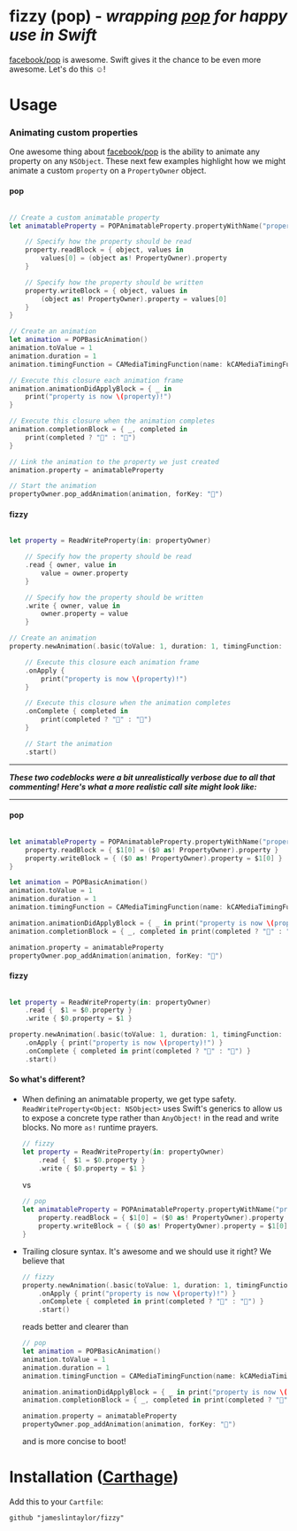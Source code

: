 # fizzy (pop)  - *wrapping [pop](https://github.com/facebook/pop) for happy use in Swift* 

[facebook/pop](https://github.com/facebook/pop) is awesome. Swift gives it the chance to be even more awesome. Let's do this ☺️!

# Usage

### Animating custom properties
One awesome thing about [facebook/pop](https://github.com/facebook/pop) is the ability to animate any property on any `NSObject`. These next few examples highlight how we might animate a custom `property` on a `PropertyOwner` object.

#### pop 

```swift

// Create a custom animatable property 
let animatableProperty = POPAnimatableProperty.propertyWithName("property") { property in

	// Specify how the property should be read
	property.readBlock = { object, values in
		values[0] = (object as! PropertyOwner).property
	}

	// Specify how the property should be written
	property.writeBlock = { object, values in
		(object as! PropertyOwner).property = values[0]
	}
}

// Create an animation 
let animation = POPBasicAnimation()
animation.toValue = 1
animation.duration = 1
animation.timingFunction = CAMediaTimingFunction(name: kCAMediaTimingFunctionEaseOut)

// Execute this closure each animation frame
animation.animationDidApplyBlock = { _ in 
	print("property is now \(property)!") 
}

// Execute this closure when the animation completes        
animation.completionBlock = { _, completed in 
	print(completed ? "🐥" : "🐣")
}

// Link the animation to the property we just created
animation.property = animatableProperty

// Start the animation 
propertyOwner.pop_addAnimation(animation, forKey: "🔑")

```

#### fizzy 

```swift

let property = ReadWriteProperty(in: propertyOwner)

	// Specify how the property should be read
	.read { owner, value in 
		value = owner.property
	}

	// Specify how the property should be written
	.write { owner, value in 
		owner.property = value
	}

// Create an animation
property.newAnimation(.basic(toValue: 1, duration: 1, timingFunction: .easeOut))

	// Execute this closure each animation frame
	.onApply { 
		print("property is now \(property)!")	
	}

	// Execute this closure when the animation completes
	.onComplete { completed in 
		print(completed ? "🐥" : "🐣")
	}

	// Start the animation
	.start()

```

---

***These two codeblocks were a bit unrealistically verbose due to all that commenting! Here's what a more realistic call site might look like:***

---

#### pop 

```swift

let animatableProperty = POPAnimatableProperty.propertyWithName("property") { property in
	property.readBlock = { $1[0] = ($0 as! PropertyOwner).property }
	property.writeBlock = { ($0 as! PropertyOwner).property = $1[0] }
}

let animation = POPBasicAnimation()
animation.toValue = 1
animation.duration = 1
animation.timingFunction = CAMediaTimingFunction(name: kCAMediaTimingFunctionEaseOut)

animation.animationDidApplyBlock = { _ in print("property is now \(property)!") }
animation.completionBlock = { _, completed in print(completed ? "🐥" : "🐣") }

animation.property = animatableProperty
propertyOwner.pop_addAnimation(animation, forKey: "🔑")

```

#### fizzy

```swift

let property = ReadWriteProperty(in: propertyOwner)
	.read {  $1 = $0.property }
	.write { $0.property = $1 }

property.newAnimation(.basic(toValue: 1, duration: 1, timingFunction: .easeOut))
	.onApply { print("property is now \(property)!") }
	.onComplete { completed in print(completed ? "🐥" : "🐣") }
	.start()

```

#### So what's different?

- When defining an animatable property, we get type safety. `ReadWriteProperty<Object: NSObject>` uses Swift's generics to allow us to expose a concrete type rather than `AnyObject!` in the read and write blocks. No more `as!` runtime prayers.

	```swift 
	// fizzy
	let property = ReadWriteProperty(in: propertyOwner)
		.read {  $1 = $0.property }
		.write { $0.property = $1 }
	```
	
	vs
	
	```swift
	// pop
	let animatableProperty = POPAnimatableProperty.propertyWithName("property") { property in
		property.readBlock = { $1[0] = ($0 as! PropertyOwner).property }
		property.writeBlock = { ($0 as! PropertyOwner).property = $1[0] }
	}
	```

- Trailing closure syntax. It's awesome and we should use it right? We believe that

	```swift
	// fizzy
	property.newAnimation(.basic(toValue: 1, duration: 1, timingFunction: .easeOut))
		.onApply { print("property is now \(property)!") }
		.onComplete { completed in print(completed ? "🐥" : "🐣") }
		.start()
	```

	reads better and clearer than 

	```swift
	// pop
	let animation = POPBasicAnimation()
	animation.toValue = 1
	animation.duration = 1
	animation.timingFunction = CAMediaTimingFunction(name: kCAMediaTimingFunctionEaseOut)

	animation.animationDidApplyBlock = { _ in print("property is now \(property)!") }
	animation.completionBlock = { _, completed in print(completed ? "🐥" : "🐣") }

	animation.property = animatableProperty
	propertyOwner.pop_addAnimation(animation, forKey: "🔑")
	```

	and is more concise to boot!

# Installation ([Carthage](https://github.com/Carthage/Carthage))

Add this to your `Cartfile`:

```
github "jameslintaylor/fizzy"
```
